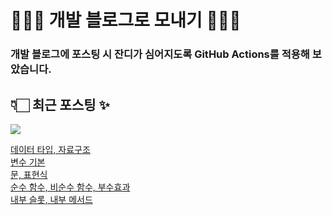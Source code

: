 # 👩🏻‍🌾 개발 블로그로 모내기 🌱🌳✨

### 개발 블로그에 포스팅 시 잔디가 심어지도록 GitHub Actions를 적용해 보았습니다.

## 👇🏻 최근 포스팅 ✨
<p>
    <a href="https://herlang.tistory.com"><img src="https://img.shields.io/badge/Blog-FF5722?style=flat-square&logo=Blogger&logoColor=white"/></a><br>
</p>

<a href=https://herlang.tistory.com/entry/%EB%8D%B0%EC%9D%B4%ED%84%B0-%ED%83%80%EC%9E%85-%EC%9E%90%EB%A3%8C%EA%B5%AC%EC%A1%B0>데이터 타입, 자료구조</a></br><a href=https://herlang.tistory.com/entry/%EB%B3%80%EC%88%98-%EA%B8%B0%EB%B3%B8>변수 기본</a></br><a href=https://herlang.tistory.com/entry/%EB%AC%B8-%ED%91%9C%ED%98%84%EC%8B%9D>문, 표현식</a></br><a href=https://herlang.tistory.com/entry/%EC%88%9C%EC%88%98-%ED%95%A8%EC%88%98-%EB%B9%84%EC%88%9C%EC%88%98-%ED%95%A8%EC%88%98-%EB%B6%80%EC%88%98%ED%9A%A8%EA%B3%BC>순수 함수, 비순수 함수, 부수효과</a></br><a href=https://herlang.tistory.com/entry/%EB%82%B4%EB%B6%80-%EC%8A%AC%EB%A1%AF-%EB%82%B4%EB%B6%80-%EB%A9%94%EC%84%9C%EB%93%9C>내부 슬롯, 내부 메서드</a></br>
